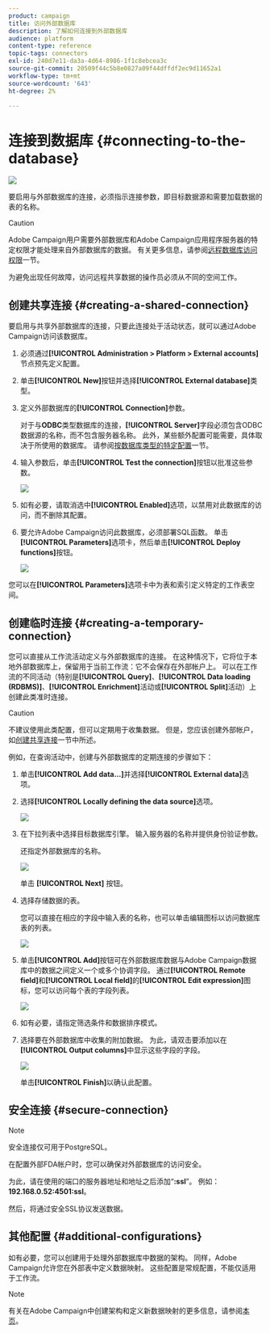 ```yaml
---
product: campaign
title: 访问外部数据库
description: 了解如何连接到外部数据库
audience: platform
content-type: reference
topic-tags: connectors
exl-id: 240d7e11-da3a-4d64-8986-1f1c8ebcea3c
source-git-commit: 20509f44c5b8e0827a09f44dffdf2ec9d11652a1
workflow-type: tm+mt
source-wordcount: '643'
ht-degree: 2%

---
```


# 连接到数据库 {#connecting-to-the-database}

![](../../assets/v7-only.svg)

要启用与外部数据库的连接，必须指示连接参数，即目标数据源和需要加载数据的表的名称。

>[!CAUTION]
>
>Adobe Campaign用户需要外部数据库和Adobe Campaign应用程序服务器的特定权限才能处理来自外部数据库的数据。 有关更多信息，请参阅[远程数据库访问权限](../../installation/using/remote-database-access-rights.md)一节。
>
>为避免出现任何故障，访问远程共享数据的操作员必须从不同的空间工作。

## 创建共享连接 {#creating-a-shared-connection}

要启用与共享外部数据库的连接，只要此连接处于活动状态，就可以通过Adobe Campaign访问该数据库。

1. 必须通过&#x200B;**[!UICONTROL Administration > Platform > External accounts]**&#x200B;节点预先定义配置。
1. 单击&#x200B;**[!UICONTROL New]**&#x200B;按钮并选择&#x200B;**[!UICONTROL External database]**&#x200B;类型。
1. 定义外部数据库的&#x200B;**[!UICONTROL Connection]**&#x200B;参数。

   对于与&#x200B;**ODBC**&#x200B;类型数据库的连接，**[!UICONTROL Server]**&#x200B;字段必须包含ODBC数据源的名称，而不包含服务器名称。 此外，某些额外配置可能需要，具体取决于所使用的数据库。 请参阅[按数据库类型的特定配置](../../installation/using/configure-fda.md)一节。

1. 输入参数后，单击&#x200B;**[!UICONTROL Test the connection]**&#x200B;按钮以批准这些参数。

   ![](assets/wf-external-account-create.png)

1. 如有必要，请取消选中&#x200B;**[!UICONTROL Enabled]**&#x200B;选项，以禁用对此数据库的访问，而不删除其配置。
1. 要允许Adobe Campaign访问此数据库，必须部署SQL函数。 单击&#x200B;**[!UICONTROL Parameters]**&#x200B;选项卡，然后单击&#x200B;**[!UICONTROL Deploy functions]**&#x200B;按钮。

   ![](assets/wf-external-account-functions.png)

您可以在&#x200B;**[!UICONTROL Parameters]**&#x200B;选项卡中为表和索引定义特定的工作表空间。

## 创建临时连接 {#creating-a-temporary-connection}

您可以直接从工作流活动定义与外部数据库的连接。 在这种情况下，它将位于本地外部数据库上，保留用于当前工作流：它不会保存在外部帐户上。 可以在工作流的不同活动（特别是&#x200B;**[!UICONTROL Query]**、**[!UICONTROL Data loading (RDBMS)]**、**[!UICONTROL Enrichment]**&#x200B;活动或&#x200B;**[!UICONTROL Split]**&#x200B;活动）上创建此类准时连接。

>[!CAUTION]
>
>不建议使用此类配置，但可以定期用于收集数据。 但是，您应该创建外部帐户，如[创建共享连接](#creating-a-shared-connection)一节中所述。

例如，在查询活动中，创建与外部数据库的定期连接的步骤如下：

1. 单击&#x200B;**[!UICONTROL Add data...]**&#x200B;并选择&#x200B;**[!UICONTROL External data]**&#x200B;选项。
1. 选择&#x200B;**[!UICONTROL Locally defining the data source]**&#x200B;选项。

   ![](assets/wf_add_data_local_external_data.png)

1. 在下拉列表中选择目标数据库引擎。 输入服务器的名称并提供身份验证参数。

   还指定外部数据库的名称。

   ![](assets/wf_add_data_local_external_data_param.png)

   单击 **[!UICONTROL Next]** 按钮。

1. 选择存储数据的表。

   您可以直接在相应的字段中输入表的名称，也可以单击编辑图标以访问数据库表的列表。

   ![](assets/wf_add_data_local_external_data_select_table.png)

1. 单击&#x200B;**[!UICONTROL Add]**&#x200B;按钮可在外部数据库数据与Adobe Campaign数据库中的数据之间定义一个或多个协调字段。 通过&#x200B;**[!UICONTROL Remote field]**&#x200B;和&#x200B;**[!UICONTROL Local field]**&#x200B;的&#x200B;**[!UICONTROL Edit expression]**&#x200B;图标，您可以访问每个表的字段列表。

   ![](assets/wf_add_data_local_external_data_join.png)

1. 如有必要，请指定筛选条件和数据排序模式。
1. 选择要在外部数据库中收集的附加数据。 为此，请双击要添加以在&#x200B;**[!UICONTROL Output columns]**&#x200B;中显示这些字段的字段。

   ![](assets/wf_add_data_local_external_data_select.png)

   单击&#x200B;**[!UICONTROL Finish]**&#x200B;以确认此配置。

## 安全连接 {#secure-connection}

>[!NOTE]
>
>安全连接仅可用于PostgreSQL。

在配置外部FDA帐户时，您可以确保对外部数据库的访问安全。

为此，请在使用的端口的服务器地址和地址之后添加“**:ssl**”。 例如：**192.168.0.52:4501:ssl**。

然后，将通过安全SSL协议发送数据。

## 其他配置 {#additional-configurations}

如有必要，您可以创建用于处理外部数据库中数据的架构。 同样，Adobe Campaign允许您在外部表中定义数据映射。 这些配置是常规配置，不能仅适用于工作流。

>[!NOTE]
>
>有关在Adobe Campaign中创建架构和定义新数据映射的更多信息，请参阅[本页](../../configuration/using/about-schema-edition.md)。
